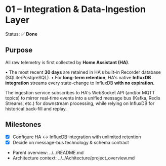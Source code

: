 # 01 – Integration & Data-Ingestion Layer

Status: ✅ **Done**

## Purpose

All raw telemetry is first collected by **Home Assistant (HA)**.

• The most recent **30 days** are retained in HA's built-in Recorder database (SQLite/PostgreSQL).
• For **long-term retention**, HA's native **InfluxDB integration** streams every state-change to InfluxDB **with no expiration**.

The ingestion service subscribes to HA's WebSocket API (and/or MQTT topics) to mirror real-time events into a unified message bus (Kafka, Redis Streams, etc.) for downstream processing, while relying on InfluxDB for historical back-fill and replay.

## Milestones

- [x] Configure HA ↔︎ InfluxDB integration with unlimited retention
- [x] Decide on message-bus technology & schema contract

- Parent overview: ../../README.md
- Architecture context: ../../Achitecture/project_overview.md
